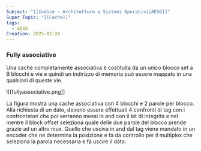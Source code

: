 ```yaml
---
Subject: "[[Indice - Architetture e Sistemi Operativi|AESO]]"
Super Topic: "[[Cache]]"
tags:
  - AESO
Creation: 2025-02-24
---
```

### Fully associative

Una cache completamente associativa è costituita da un unico blocco set a B blocchi e vie e quindi un indirizzo di memoria può essere mappato in una qualsiasi di queste vie.

![[fullyassociative.png]]


La figura mostra una cache associativa con 4 blocchi e 2 parole per blocco. Alla richiesta di un dato, devono essere effettuati 4 confronti di tag con i confrontatori che poi verranno messi in and con il bit di integrità e nel mentre il block offset seleziona quale delle due parole del blocco prende grazie ad un altro mux. Quello che usciva in and dal tag viene mandato in un encoder che ne determina la posizione e fa da controllo per il multiplex che seleziona la parola necessaria e fa uscire il dato.
